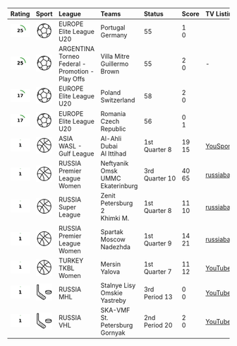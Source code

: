| Rating                                                                                                                                 | Sport                                                                                                                | League                                              | Teams                               | Status         | Score    | TV Listing                                                     |
|:---------------------------------------------------------------------------------------------------------------------------------------|:---------------------------------------------------------------------------------------------------------------------|:----------------------------------------------------|:------------------------------------|:---------------|:---------|:---------------------------------------------------------------|
| <img src="https://raw.githubusercontent.com/BlakeDuncan25/Donut-SVG-Ratings/bac4e4a278175106499642192132b1786a9aec38/25.svg" alt="25"> | <img src="https://raw.githubusercontent.com/BlakeDuncan25/Donut-SVG-Ratings/master/soccer.png" alt="Soccer">         | EUROPE<br>Elite League U20                          | Portugal<br>Germany                 | 55             | 1<br>0   | <a href="#N/A"></a>                                            |
| <img src="https://raw.githubusercontent.com/BlakeDuncan25/Donut-SVG-Ratings/bac4e4a278175106499642192132b1786a9aec38/25.svg" alt="25"> | <img src="https://raw.githubusercontent.com/BlakeDuncan25/Donut-SVG-Ratings/master/soccer.png" alt="Soccer">         | ARGENTINA<br>Torneo Federal - Promotion - Play Offs | Villa Mitre<br>Guillermo Brown      | 55             | 2<br>0   | -                                                              |
| <img src="https://raw.githubusercontent.com/BlakeDuncan25/Donut-SVG-Ratings/bac4e4a278175106499642192132b1786a9aec38/17.svg" alt="17"> | <img src="https://raw.githubusercontent.com/BlakeDuncan25/Donut-SVG-Ratings/master/soccer.png" alt="Soccer">         | EUROPE<br>Elite League U20                          | Poland<br>Switzerland               | 58             | 2<br>0   | <a href="#N/A"></a>                                            |
| <img src="https://raw.githubusercontent.com/BlakeDuncan25/Donut-SVG-Ratings/bac4e4a278175106499642192132b1786a9aec38/17.svg" alt="17"> | <img src="https://raw.githubusercontent.com/BlakeDuncan25/Donut-SVG-Ratings/master/soccer.png" alt="Soccer">         | EUROPE<br>Elite League U20                          | Romania<br>Czech Republic           | 56             | 0<br>1   | <a href="#N/A"></a>                                            |
| <img src="https://raw.githubusercontent.com/BlakeDuncan25/Donut-SVG-Ratings/bac4e4a278175106499642192132b1786a9aec38/1.svg" alt="1">   | <img src="https://raw.githubusercontent.com/BlakeDuncan25/Donut-SVG-Ratings/master/basketball.png" alt="Basketball"> | ASIA<br>WASL - Gulf League                          | Al-Ahli Dubai<br>Al Ittihad         | 1st Quarter 8  | 19<br>15 | <a href="https://watchyousport.com/en/live">YouSport</a>       |
| <img src="https://raw.githubusercontent.com/BlakeDuncan25/Donut-SVG-Ratings/bac4e4a278175106499642192132b1786a9aec38/1.svg" alt="1">   | <img src="https://raw.githubusercontent.com/BlakeDuncan25/Donut-SVG-Ratings/master/basketball.png" alt="Basketball"> | RUSSIA<br>Premier League Women                      | Neftyanik Omsk<br>UMMC Ekaterinburg | 3rd Quarter 10 | 40<br>65 | <a href="https://russiabasket.ru/">russiabasket</a>            |
| <img src="https://raw.githubusercontent.com/BlakeDuncan25/Donut-SVG-Ratings/bac4e4a278175106499642192132b1786a9aec38/1.svg" alt="1">   | <img src="https://raw.githubusercontent.com/BlakeDuncan25/Donut-SVG-Ratings/master/basketball.png" alt="Basketball"> | RUSSIA<br>Super League                              | Zenit Petersburg 2<br>Khimki M.     | 1st Quarter 8  | 11<br>10 | <a href="https://russiabasket.ru/">russiabasket</a>            |
| <img src="https://raw.githubusercontent.com/BlakeDuncan25/Donut-SVG-Ratings/bac4e4a278175106499642192132b1786a9aec38/1.svg" alt="1">   | <img src="https://raw.githubusercontent.com/BlakeDuncan25/Donut-SVG-Ratings/master/basketball.png" alt="Basketball"> | RUSSIA<br>Premier League Women                      | Spartak Moscow<br>Nadezhda          | 1st Quarter 9  | 14<br>21 | <a href="https://russiabasket.ru/">russiabasket</a>            |
| <img src="https://raw.githubusercontent.com/BlakeDuncan25/Donut-SVG-Ratings/bac4e4a278175106499642192132b1786a9aec38/1.svg" alt="1">   | <img src="https://raw.githubusercontent.com/BlakeDuncan25/Donut-SVG-Ratings/master/basketball.png" alt="Basketball"> | TURKEY<br>TKBL Women                                | Mersin<br>Yalova                    | 1st Quarter 7  | 11<br>12 | <a href="https://www.youtube.com/@TBF/streams">YouTube</a>     |
| <img src="https://raw.githubusercontent.com/BlakeDuncan25/Donut-SVG-Ratings/bac4e4a278175106499642192132b1786a9aec38/1.svg" alt="1">   | <img src="https://raw.githubusercontent.com/BlakeDuncan25/Donut-SVG-Ratings/master/hockey.png" alt="Ice Hockey">     | RUSSIA<br>MHL                                       | Stalnye Lisy<br>Omskie Yastreby     | 3rd Period 13  | 0<br>0   | <a href="https://www.youtube.com/@mhl_rus/streams">YouTube</a> |
| <img src="https://raw.githubusercontent.com/BlakeDuncan25/Donut-SVG-Ratings/bac4e4a278175106499642192132b1786a9aec38/1.svg" alt="1">   | <img src="https://raw.githubusercontent.com/BlakeDuncan25/Donut-SVG-Ratings/master/hockey.png" alt="Ice Hockey">     | RUSSIA<br>VHL                                       | SKA-VMF St. Petersburg<br>Gornyak   | 2nd Period 20  | 2<br>0   | <a href="https://www.youtube.com/@VHL_SRC/streams">YouTube</a> |